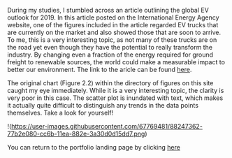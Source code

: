 During my studies, I stumbled across an article outlining the global EV outlook for 2019. In this article posted on the International Energy Agency website, 
one of the figures included in the article regarded EV trucks that are currently on the market and also showed those that are soon to arrive. To me, this is
a very interesting topic, as not many of these trucks are on the road yet even though they have the potential to really transform the industry. By changing 
even a fraction of the energy required for ground freight to renewable sources, the world could make a measurable impact to better our environment. The link to the aricle can be found [here](https://www.iea.org/reports/global-ev-outlook-2019#key-findings).

The original chart (Figure 2.2) within the directory of figures on this site caught my eye immediately. While it is a very interesting topic, the clarity is very poor in this case. The scatter plot is inundated with text, which makes it actually quite difficult to distinguish any trends in the data points themselves. 
Take a look for yourself!

!(https://user-images.githubusercontent.com/67769481/88247362-77b2e080-cc6b-11ea-882e-3a30d0d15dd7.png)


You can return to the portfolio landing page by clicking [here](/README.md)
